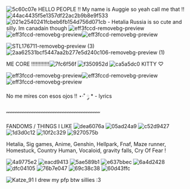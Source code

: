 ![5c60c07e](https://github.com/user-attachments/assets/f2326207-cd38-4c55-813a-e92c7872e5db) HELLO PEOPLE !! My name is Auggie so yeah call me that !! ![44ac4435f5e1357df22ac2b9b8e9f533](https://github.com/user-attachments/assets/eda40eaa-6263-4b1e-8a04-2f68100924be)  ![021e2540241fcbeb6fb154d756d071cb](https://github.com/user-attachments/assets/2e464145-5abe-4b20-991d-09a7485e42c7) - Hetalia Russia is so cute and silly.     Im canadain though
![eff3fccd-removebg-preview](https://github.com/user-attachments/assets/6a9978eb-b99e-4fa5-9bf4-edeac8a2e7fe)![eff3fccd-removebg-preview](https://github.com/user-attachments/assets/78ee7d0d-2117-4263-8278-e873bbdc8c2c)![eff3fccd-removebg-preview](https://github.com/user-attachments/assets/d5ead628-c653-40e3-97fd-07457e5d5d9d)


 ![STL176711-removebg-preview (3)](https://github.com/user-attachments/assets/0516d5f9-513e-4585-b6c2-d53a277b3b17)     ![2aa62531bcf5447aa2b277e5d240c106-removebg-preview (1)](https://github.com/user-attachments/assets/b02dc1e2-1da4-4686-8ba1-f260b1a18e3a)



 ME CORE !!!!!!!!!!!!![7fc6f56f](https://github.com/user-attachments/assets/cd66f2e8-6ef5-4bd3-981b-fba84b702dfc) ![f350952d](https://github.com/user-attachments/assets/4303cb70-ee68-4643-b926-81d26a363714) ![ca5a5dc0](https://github.com/user-attachments/assets/1ae723e8-ef11-4211-9545-e727b05c1558) KITTY ♡︎

![eff3fccd-removebg-preview](https://github.com/user-attachments/assets/6a9978eb-b99e-4fa5-9bf4-edeac8a2e7fe)![eff3fccd-removebg-preview](https://github.com/user-attachments/assets/78ee7d0d-2117-4263-8278-e873bbdc8c2c)![eff3fccd-removebg-preview](https://github.com/user-attachments/assets/d5ead628-c653-40e3-97fd-07457e5d5d9d)


No me mires con esos ojos !! ⋆·˚ ༘ * - lyrics

﹌﹌﹌﹌﹌﹌﹌﹌﹌﹌﹌﹌﹌﹌﹌﹌﹌﹌

FANDOMS / THINGS I LIKE  ![dea6076a](https://github.com/user-attachments/assets/84788305-3bdf-4235-bfcc-87663d0f39f4) ![05ad24a9](https://github.com/user-attachments/assets/5d2fcb46-1cfb-4f83-8093-7cb60cc1b2fd)
![c52d9427](https://github.com/user-attachments/assets/8e9e0808-efde-4f14-8fba-8df4f689f9ac) ![1d3d0c12](https://github.com/user-attachments/assets/046d984c-2fa6-410e-a708-7f17ee8702a0) ![10f2c329](https://github.com/user-attachments/assets/b641ccfd-4c43-4bc4-bdf3-786c82c1b1e3) ![9270575b](https://github.com/user-attachments/assets/5d93471f-5a14-48ce-b0c9-a87806486695)



Hetalia, Sig games, Anime, Genshin, Hellpark, Fnaf, Maze runner, Homestuck, Country Human, Vocaloid, gravity falls, Cry Of Fear !

![4a9775e2](https://github.com/user-attachments/assets/0778def4-b5eb-49f9-ad86-5901fee364ba) ![eacd9413](https://github.com/user-attachments/assets/75516588-b13d-4195-bb43-02203b4cc6db) ![5ae589b1](https://github.com/user-attachments/assets/19aef30a-dad0-42c8-80e9-0c642b7cec87) ![e637bbec](https://github.com/user-attachments/assets/78c4bc80-38c5-4e7d-9303-8f0839ccac1b) ![6a4d2428](https://github.com/user-attachments/assets/8984af22-ec5f-47e3-8464-3efb2d48745b) ![dfc04105](https://github.com/user-attachments/assets/4a3c04f3-87af-40cd-80ac-6ec551ec6f89) ![76b7e047](https://github.com/user-attachments/assets/d3eec184-d2a8-4bad-8d40-677593a707fb) ![69c38c38](https://github.com/user-attachments/assets/7702411f-5d24-4941-87c7-13978ea2275b) ![60d43ffc](https://github.com/user-attachments/assets/8346f4a5-5be2-4250-be52-db4db6f33c8b)

![Katze_91](https://github.com/user-attachments/assets/cc42cb6a-c1c4-4e54-8ff5-73b022c9e030) I drew my pfp btw sillies :3 









